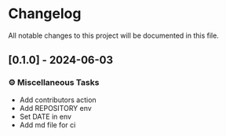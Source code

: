 # Changelog

All notable changes to this project will be documented in this file.

## [0.1.0] - 2024-06-03

### ⚙️ Miscellaneous Tasks

- Add contributors action
- Add REPOSITORY env
- Set DATE in env
- Add md file for ci

<!-- generated by git-cliff -->
